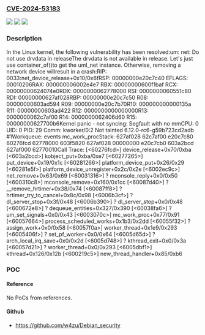 ### [CVE-2024-53183](https://cve.mitre.org/cgi-bin/cvename.cgi?name=CVE-2024-53183)
![](https://img.shields.io/static/v1?label=Product&message=Linux&color=blue)
![](https://img.shields.io/static/v1?label=Version&message=1da177e4c3f41524e886b7f1b8a0c1fc7321cac2%3C%20b174ab33aaafd556a1ead72fa8e35d70b6fb1e39%20&color=brighgreen)
![](https://img.shields.io/static/v1?label=Vulnerability&message=n%2Fa&color=brighgreen)

### Description

In the Linux kernel, the following vulnerability has been resolved:um: net: Do not use drvdata in releaseThe drvdata is not available in release. Let's just use container_of()to get the uml_net instance. Otherwise, removing a network device willresult in a crash:RIP: 0033:net_device_release+0x10/0x6fRSP: 00000000e20c7c40  EFLAGS: 00010206RAX: 000000006002e4e7 RBX: 00000000600f1baf RCX: 00000000624074e0RDX: 0000000062778000 RSI: 0000000060551c80 RDI: 00000000627af028RBP: 00000000e20c7c50 R08: 00000000603ad594 R09: 00000000e20c7b70R10: 000000000000135a R11: 00000000603ad422 R12: 0000000000000000R13: 0000000062c7af00 R14: 0000000062406d60 R15: 00000000627700b6Kernel panic - not syncing: Segfault with no mmCPU: 0 UID: 0 PID: 29 Comm: kworker/0:2 Not tainted 6.12.0-rc6-g59b723cd2adb #1Workqueue: events mc_work_procStack: 627af028 62c7af00 e20c7c80 60276fcd 62778000 603f5820 627af028 00000000 e20c7cb0 603a2bcd 627af000 62770010Call Trace: [<60276fcd>] device_release+0x70/0xba [<603a2bcd>] kobject_put+0xba/0xe7 [<60277265>] put_device+0x19/0x1c [<60281266>] platform_device_put+0x26/0x29 [<60281e5f>] platform_device_unregister+0x2c/0x2e [<6002ec9c>] net_remove+0x63/0x69 [<60031316>] ? mconsole_reply+0x0/0x50 [<600310c8>] mconsole_remove+0x160/0x1cc [<60087d40>] ? __remove_hrtimer+0x38/0x74 [<60087ff8>] ? hrtimer_try_to_cancel+0x8c/0x98 [<6006b3cf>] ? dl_server_stop+0x3f/0x48 [<6006b390>] ? dl_server_stop+0x0/0x48 [<600672e8>] ? dequeue_entities+0x327/0x390 [<60038fa6>] ? um_set_signals+0x0/0x43 [<6003070c>] mc_work_proc+0x77/0x91 [<60057664>] process_scheduled_works+0x1b3/0x2dd [<60055f32>] ? assign_work+0x0/0x58 [<60057f0a>] worker_thread+0x1e9/0x293 [<6005406f>] ? set_pf_worker+0x0/0x64 [<6005d65d>] ? arch_local_irq_save+0x0/0x2d [<6005d748>] ? kthread_exit+0x0/0x3a [<60057d21>] ? worker_thread+0x0/0x293 [<6005dbf1>] kthread+0x126/0x12b [<600219c5>] new_thread_handler+0x85/0xb6

### POC

#### Reference
No PoCs from references.

#### Github
- https://github.com/w4zu/Debian_security

